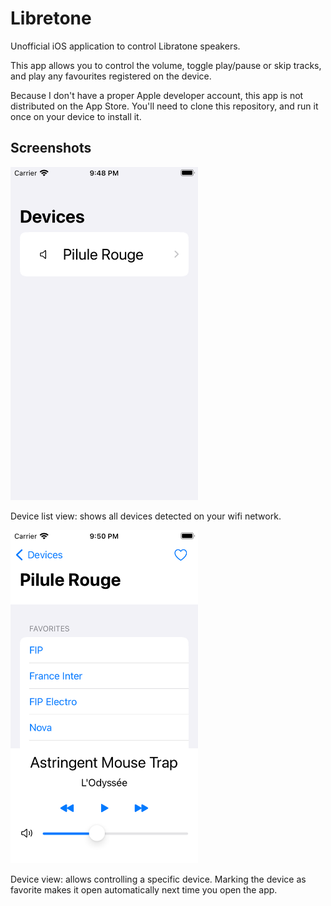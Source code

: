 # Libretone

Unofficial iOS application to control Libratone speakers.

This app allows you to control the volume, toggle play/pause or skip tracks,
and play any favourites registered on the device.

Because I don't have a proper Apple developer account, this app is not
distributed on the App Store. You'll need to clone this repository, and run it
once on your device to install it.

## Screenshots

<img src="/docs/device_list.png" width="300" alt="device list">

Device list view: shows all devices detected on your wifi network.

<img src="/docs/device_view.png" width="300" alt="device view">

Device view: allows controlling a specific device. Marking the device as
favorite makes it open automatically next time you open the app.
